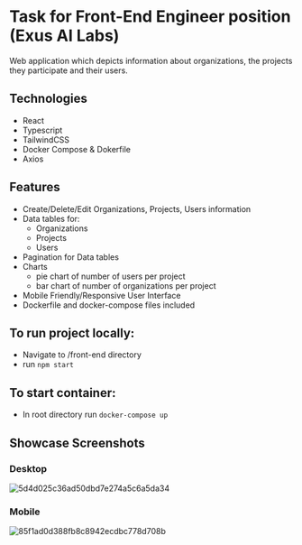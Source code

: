 # Task for Front-End Engineer position (Exus AI Labs)

Web application which depicts information about organizations, the projects they participate and their users.

## Technologies

- React
- Typescript
- TailwindCSS
- Docker Compose & Dokerfile
- Axios

## Features
- Create/Delete/Edit Organizations, Projects, Users information
- Data tables for:
  - Organizations
  - Projects
  - Users
- Pagination for Data tables
- Charts
  - pie chart of number of users per project
  - bar chart of number of organizations per project
- Mobile Friendly/Responsive User Interface
- Dockerfile and docker-compose files included

## To run project locally:
- Navigate to /front-end directory
- run ```npm start```


## To start container:
- In root directory run ```docker-compose up```

## Showcase Screenshots

### Desktop

![5d4d025c36ad50dbd7e274a5c6a5da34](https://github.com/estaniulyte/exus-fee-task/assets/43463977/17138674-d6d1-4c54-9dea-9623ccebebd2)

### Mobile

![85f1ad0d388fb8c8942ecdbc778d708b](https://github.com/estaniulyte/exus-fee-task/assets/43463977/91d2e6fc-dc94-4adb-8f7e-b98e14730b97)
